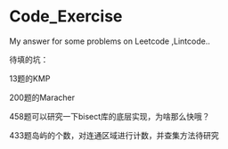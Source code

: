 # Code_Exercise
My answer for some problems on Leetcode ,Lintcode..

待填的坑：

13题的KMP

200题的Maracher

458题可以研究一下bisect库的底层实现，为啥那么快哦？

433题岛屿的个数，对连通区域进行计数，并查集方法待研究
